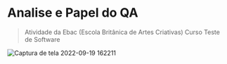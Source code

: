 # Analise e Papel do QA
>Atividade da Ebac (Escola Britânica de Artes Criativas) Curso Teste de Software


![Captura de tela 2022-09-19 162211](https://user-images.githubusercontent.com/107550887/191098585-15c505c1-afc3-4922-abd1-ef6fbf5983cd.png)


